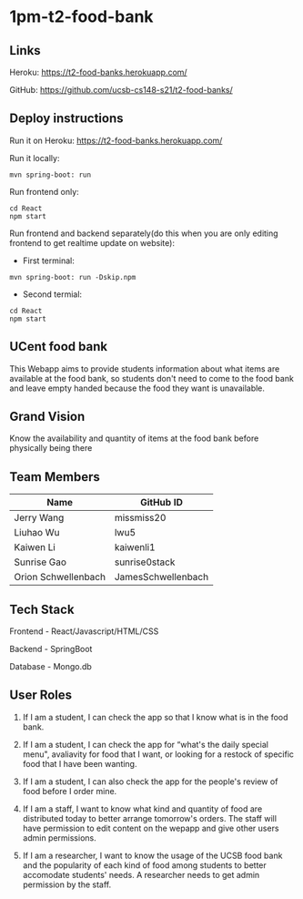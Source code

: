 # 1pm-t2-food-bank

## Links
Heroku: https://t2-food-banks.herokuapp.com/

GitHub: https://github.com/ucsb-cs148-s21/t2-food-banks/

## Deploy instructions
Run it on Heroku: https://t2-food-banks.herokuapp.com/

Run it locally: 
```
mvn spring-boot: run
```

Run frontend only: 
```
cd React
npm start
```

Run frontend and backend separately(do this when you are only editing frontend to get realtime update on website):


- First terminal:
```
mvn spring-boot: run -Dskip.npm
```
- Second termial:
```
cd React
npm start
```

## UCent food bank
This Webapp aims to provide students information about what items are available at the food bank, so students don't need to come to the food bank and leave empty handed because the food they want is unavailable.

## Grand Vision
Know the availability and quantity of items at the food bank before physically being there

## Team Members
| Name              | GitHub ID   |
|-------------------|-------------|
| Jerry Wang      | missmiss20    | 
| Liuhao Wu  | lwu5        | 
| Kaiwen Li | kaiwenli1   | 
| Sunrise Gao | sunrise0stack    | 
| Orion Schwellenbach | JamesSchwellenbach   |

## Tech Stack

Frontend - React/Javascript/HTML/CSS

Backend - SpringBoot

Database - Mongo.db

## User Roles

1. If I am a student, I can check the app so that I know what is in the food bank.

2. If I am a student, I can check the app for “what's the daily special menu", avaliavity for food that I want, or looking for a restock of specific food that I have been wanting.

3. If I am a student, I can also check the app for the people's review of food before I order mine.

4. If I am a staff, I want to know what kind and quantity of food are distributed today to better arrange tomorrow's orders. The staff will have permission to edit content on the wepapp and give other users admin permissions.

5. If I am a researcher, I want to know the usage of the UCSB food bank and the popularity of each kind of food among students to better accomodate students' needs.
A researcher needs to get admin permission by the staff.
